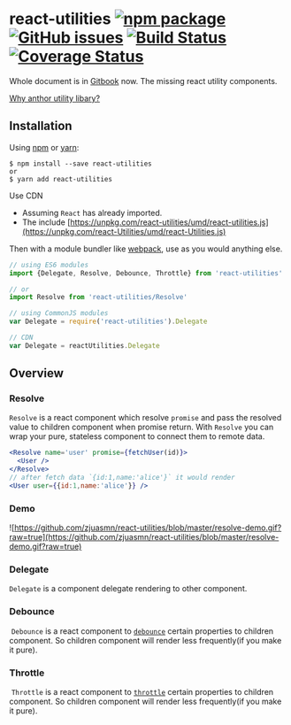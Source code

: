 # react-utilities [![npm package][npm-badge]][npm] [![GitHub issues](https://img.shields.io/github/issues/zjuasmn/react-utilities.svg)](https://github.com/zjuasmn/react-utilities/issues) [![Build Status](https://travis-ci.org/zjuasmn/react-utilities.svg?branch=master)](https://travis-ci.org/zjuasmn/react-utilities) [![Coverage Status](https://coveralls.io/repos/github/zjuasmn/react-utilities/badge.svg?branch=master)](https://coveralls.io/github/zjuasmn/react-utilities?branch=master)

[npm-badge]: https://img.shields.io/npm/v/react-utilities.svg?style=flat-square
[npm]: https://www.npmjs.org/package/react-utilities

Whole document is in [Gitbook](https://zjuasmn.gitbooks.io/react-utilities/content/) now.
The missing react utility components. 

[Why anthor utility libary?](docs/why.md)

## Installation

Using [npm](https://www.npmjs.com/) or [yarn](https://yarnpkg.com/):

```
$ npm install --save react-utilities
or
$ yarn add react-utilities
```

Use CDN

- Assuming `React` has already imported.
- The include [https://unpkg.com/react-utilities/umd/react-utilities.js](https://unpkg.com/react-Utilities/umd/react-Utilities.js)


Then with a module bundler like [webpack](https://webpack.github.io/), use as you would anything else.

```js
// using ES6 modules
import {Delegate, Resolve, Debounce, Throttle} from 'react-utilities'

// or
import Resolve from 'react-utilities/Resolve'

// using CommonJS modules
var Delegate = require('react-utilities').Delegate

// CDN
var Delegate = reactUtilities.Delegate
```

## Overview

### Resolve
  `Resolve` is a react component which resolve `promise` and pass the resolved value to children component when promise return. With `Resolve` you can wrap your pure, stateless component to connect them to remote data.
  
```jsx
<Resolve name='user' promise={fetchUser(id)}>
  <User />
</Resolve>
// after fetch data `{id:1,name:'alice'}` it would render
<User user={{id:1,name:'alice'}} /> 
```

### Demo
![https://github.com/zjuasmn/react-utilities/blob/master/resolve-demo.gif?raw=true](https://github.com/zjuasmn/react-utilities/blob/master/resolve-demo.gif?raw=true)

### Delegate
  `Delegate` is a component delegate rendering to other component.


### Debounce
  `Debounce` is a react component to [`debounce`](https://lodash.com/docs#debounce) certain properties to children component. So children component will render less  frequently(if you make it pure).


### Throttle
  `Throttle` is a react component to [`throttle`](https://lodash.com/docs#throttle) certain properties to children component. So children component will render less  frequently(if you make it pure).

